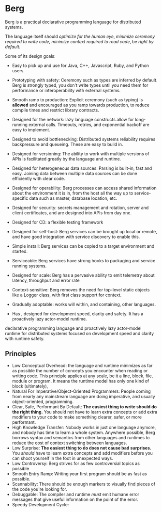 # Berg

Berg is a practical declarative programming language for distributed systems.

The language itself should *optimize for the human eye*, *minimize ceremony required to write code*, *minimize context required to read code*, be *right by default.*

Some of its design goals:

* Easy to pick up and use for Java, C++, Javascript, Ruby, and Python users.
* Prototyping with safety: Ceremony such as types are inferred by default. Berg is strongly typed, you don't write types until you need them for performance or interoperability with external systems.
* Smooth ramp to production: Explicit ceremony (such as typing) is **allowed** and encouraged as you ramp towards production, to reduce compile times and restrict library contracts.
* Designed for the network: lazy language constructs allow for long-running external calls. Timeouts, retries, and exponential backoff are easy to implement.
* Designed to avoid bottlenecking: Distributed systems reliability requires backpressure and queueing. These are easy to build in.
* Designed for versioning: The ability to work with multiple versions of APIs is facilitated greatly by the language and runtime.
* Designed for heterogeneous data sources: Parsing is built-in, fast and easy. Joining data between multiple data sources can be done efficiently with clear code.
* Designed for operability: Berg processes can access shared information about the environment it is in, from the host all the way up to service-specific data such as master, database location, etc.
* Designed for security: secrets management and rotation, server and client certificates, and are designed into APIs from day one.
* Designed for CD: a flexible testing framework
* Designed for self-host: Berg services can be brought up local or remote, and have good integration with service discovery to enable this.
* Simple install: Berg services can be copied to a target environment and started.
* Serviceable: Berg services have strong hooks to packaging and service running systems.
* Designed for scale: Berg has a pervasive ability to emit telemetry about latency, throughput and error rate
* Context-sensitive: Berg removes the need for top-level static objects like a Logger class, with first class support for context.
* Gradually adoptable: works will within, and containing, other languages.

* Has , designed for development speed, clarity and safety. It has a proactively lazy actor-model runtime.

declarative programming language and proactively lazy actor-model runtime for distributed systems focused on development speed and clarity with runtime safety.

## Principles

- Low Conceptual Overhead: the language and runtime minimizes as far as possible the number of concepts you encounter when reading or writing code. This principle applies at any scale, be it a line, block, file, module or program. It means the runtime model has only one kind of block (ultimately),
- Natural For Imperative/Object-Oriented Programmers: People coming from nearly any mainstream language are doing imperative, and usually object-oriented, programming.
- Clear, Safe, Performant By Default: **The easiest thing to write should do the right thing.** You should not have to learn extra concepts or add extra modifiers to your code to make something clearer, safer, or more performant.
- High Knowledge Transfer: Nobody works in just one language anymore, and nobody has time to learn a whole system. Anywhere possible, Berg borrows syntax and semantics from other languages and runtimes to reduce the cost of context switching between languages.
- Low Surprise: **The easiest thing to do does not cause bad surprises.** You *should* have to learn extra concepts and add modifiers before you can shoot yourself in the foot in unexpected ways.
- Low Controversy: Berg strives for as few controversial topics as possible
- Smooth Entry Ramp: Writing your first program should be as fast as possible.
- Scannability: There should be enough markers to visually find pieces of the code you're looking for.
- Debuggable: The compiler and runtime *must* emit humane error messages that give useful information on the point of the error.
- Speedy Development Cycle:
